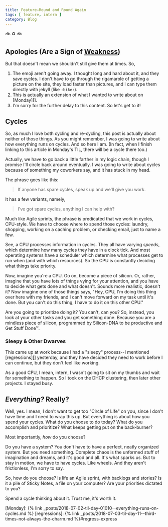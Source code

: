 ```yaml
---
title: Feature—Round and Round Again
tags: [ feature, intern ]
category: Blog
---
```


:bike: :recycle: :bike:

## Apologies (Are a Sign of [Weakness][])

But that doesn't mean we shouldn't still give them at times. So,

1. The emoji aren't going away. I thought long and hard about it, and they save
   cycles. I don't have to go through the rigamarole of getting a picture on the
   site, they load faster than pictures, and I can type them directly with
   jekyll (like `:bike:`).
2. This is actually an extension of what I wanted to write about on [Monday][].
3. I'm sorry for the further delay to this content. So let's get to it!

## Cycles

So, as much I love both cycling and re-cycling, this post is actually about
neither of those things. As you might remember, I was going to write about how
everything runs on cycles. And so here I am. (In fact, when I finish linking to
this article in Monday's TIL, there will be a cycle there too.)

Actually, we have to go back a little farther in my logic chain, though I
promise I'll circle back around eventually. I was going to write about cycles
because of something my coworkers say, and it has stuck in my head.

The phrase goes like this:

> If anyone has spare cycles, speak up and we'll give you work.

It has a few variants, namely,

> I've got spare cycles, anything I can help with?

Much like Agile sprints, the phrase is predicated that we work in cycles,
CPU-style. We have to choose where to spend those cycles: laundry, shopping,
working on a caching problem, or checking email, just to name a few.

See, a CPU processes information in cycles. They all have varying *speeds*, which
determine how many cycles they have in a clock tick. And most operating systems
have a scheduler which determine what processes get to run when (and with which
resources). So the CPU is constantly deciding what things take priority.

Now, imagine you're a CPU. Go on, become a piece of silicon. Or, rather, imagine
that you have lots of things vying for your attention, and you have to decide
what gets done and what doesn't. Sounds more realistic, doesn't it? Now imagine
one of those things says, "Hey, CPU, I'm doing this thing over here with my
friends, and I can't move forward on my task until it's done. But you can't do
this thing, I have to do it on this other CPU."

Are you going to prioritize doing it? You can't, can you? So, instead, you look
at your other tasks and you get something done. Because you are a mindless piece
of silicon, programmed by Silicon-DNA to be productive and Get Stuff Done™.

### Sleepy & Other Dwarves

This came up at work because I had a "sleepy" process--I mentioned
[regressions][] yesterday, and they have decided they need to work before I can
continue, but they don't feel like working.

As a good CPU, I mean, intern, I wasn't going to sit on my thumbs and wait for
something to happen. So I took on the DHCP clustering, then later other
projects. I stayed busy.

## *Everything?* Really?

Well, yes. I mean, I don't want to get too "Circle of Life" on you, since I
don't have time and I need to wrap this up. But everything is about how you
spend your cycles. What do you choose to do today? What do you accomplish and
prioritize? What keeps getting put on the back-burner?

Most importantly, *how* do you choose?

Do you have a system? You don't have to have a perfect, neatly organized system.
But you need something. Complete chaos is the unformed stuff of imagination and
dreams, and it's good and all. It's what sparks us. But to stay in motion, we
have to have cycles. Like wheels. And they aren't frictionless, I'm sorry to
say.

So, how do you choose? Is life an Agile sprint, with backlogs and stories? Is
it a pile of Sticky Notes, a file on your computer? Are your priorities dictated
to you?

Spend a cycle thinking about it. Trust me, it's worth it.

[Weakness]: http://ncis.wikia.com/wiki/Gibbs%27s_Rules/Referenced#cite_ref-Flesh_and_Blood_12-0
[Monday]: {% link _posts/2018-07-02-til-day-01010--everything-runs-on-cycles.md %}
[regressions]: {% link _posts/2018-07-03-til-day-11--third-times-not-always-the-charm.md %}#regress-express
